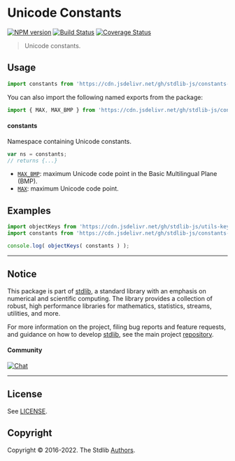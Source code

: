 <!--

@license Apache-2.0

Copyright (c) 2018 The Stdlib Authors.

Licensed under the Apache License, Version 2.0 (the "License");
you may not use this file except in compliance with the License.
You may obtain a copy of the License at

   http://www.apache.org/licenses/LICENSE-2.0

Unless required by applicable law or agreed to in writing, software
distributed under the License is distributed on an "AS IS" BASIS,
WITHOUT WARRANTIES OR CONDITIONS OF ANY KIND, either express or implied.
See the License for the specific language governing permissions and
limitations under the License.

-->

# Unicode Constants

[![NPM version][npm-image]][npm-url] [![Build Status][test-image]][test-url] [![Coverage Status][coverage-image]][coverage-url] <!-- [![dependencies][dependencies-image]][dependencies-url] -->

> Unicode constants.



<section class="usage">

## Usage

```javascript
import constants from 'https://cdn.jsdelivr.net/gh/stdlib-js/constants-unicode@deno/mod.js';
```

You can also import the following named exports from the package:

```javascript
import { MAX, MAX_BMP } from 'https://cdn.jsdelivr.net/gh/stdlib-js/constants-unicode@deno/mod.js';
```

#### constants

Namespace containing Unicode constants.

```javascript
var ns = constants;
// returns {...}
```

<!-- <toc pattern="*"> -->

<div class="namespace-toc">

-   <span class="signature">[`MAX_BMP`][@stdlib/constants/unicode/max-bmp]</span><span class="delimiter">: </span><span class="description">maximum Unicode code point in the Basic Multilingual Plane (BMP).</span>
-   <span class="signature">[`MAX`][@stdlib/constants/unicode/max]</span><span class="delimiter">: </span><span class="description">maximum Unicode code point.</span>

</div>

<!-- </toc> -->

</section>

<!-- /.usage -->

<section class="examples">

## Examples

<!-- TODO: better examples -->

<!-- eslint no-undef: "error" -->

```javascript
import objectKeys from 'https://cdn.jsdelivr.net/gh/stdlib-js/utils-keys@deno/mod.js';
import constants from 'https://cdn.jsdelivr.net/gh/stdlib-js/constants-unicode@deno/mod.js';

console.log( objectKeys( constants ) );
```

</section>

<!-- /.examples -->

<!-- Section for related `stdlib` packages. Do not manually edit this section, as it is automatically populated. -->

<section class="related">

</section>

<!-- /.related -->

<!-- Section for all links. Make sure to keep an empty line after the `section` element and another before the `/section` close. -->


<section class="main-repo" >

* * *

## Notice

This package is part of [stdlib][stdlib], a standard library with an emphasis on numerical and scientific computing. The library provides a collection of robust, high performance libraries for mathematics, statistics, streams, utilities, and more.

For more information on the project, filing bug reports and feature requests, and guidance on how to develop [stdlib][stdlib], see the main project [repository][stdlib].

#### Community

[![Chat][chat-image]][chat-url]

---

## License

See [LICENSE][stdlib-license].


## Copyright

Copyright &copy; 2016-2022. The Stdlib [Authors][stdlib-authors].

</section>

<!-- /.stdlib -->

<!-- Section for all links. Make sure to keep an empty line after the `section` element and another before the `/section` close. -->

<section class="links">

[npm-image]: http://img.shields.io/npm/v/@stdlib/constants-unicode.svg
[npm-url]: https://npmjs.org/package/@stdlib/constants-unicode

[test-image]: https://github.com/stdlib-js/constants-unicode/actions/workflows/test.yml/badge.svg?branch=main
[test-url]: https://github.com/stdlib-js/constants-unicode/actions/workflows/test.yml?query=branch:main

[coverage-image]: https://img.shields.io/codecov/c/github/stdlib-js/constants-unicode/main.svg
[coverage-url]: https://codecov.io/github/stdlib-js/constants-unicode?branch=main

<!--

[dependencies-image]: https://img.shields.io/david/stdlib-js/constants-unicode.svg
[dependencies-url]: https://david-dm.org/stdlib-js/constants-unicode/main

-->

[chat-image]: https://img.shields.io/gitter/room/stdlib-js/stdlib.svg
[chat-url]: https://gitter.im/stdlib-js/stdlib/

[stdlib]: https://github.com/stdlib-js/stdlib

[stdlib-authors]: https://github.com/stdlib-js/stdlib/graphs/contributors

[umd]: https://github.com/umdjs/umd
[es-module]: https://developer.mozilla.org/en-US/docs/Web/JavaScript/Guide/Modules

[deno-url]: https://github.com/stdlib-js/constants-unicode/tree/deno
[umd-url]: https://github.com/stdlib-js/constants-unicode/tree/umd
[esm-url]: https://github.com/stdlib-js/constants-unicode/tree/esm
[branches-url]: https://github.com/stdlib-js/constants-unicode/blob/main/branches.md

[stdlib-license]: https://raw.githubusercontent.com/stdlib-js/constants-unicode/main/LICENSE

<!-- <toc-links> -->

[@stdlib/constants/unicode/max-bmp]: https://github.com/stdlib-js/constants-unicode-max-bmp/tree/deno

[@stdlib/constants/unicode/max]: https://github.com/stdlib-js/constants-unicode-max/tree/deno

<!-- </toc-links> -->

</section>

<!-- /.links -->
